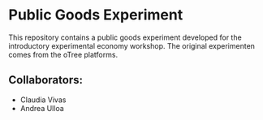 # Public Goods Experiment
This repository contains a public goods experiment developed for the introductory experimental economy workshop. The original experimenten comes from the oTree platforms. 

## Collaborators:
* Claudia Vivas
* Andrea Ulloa
